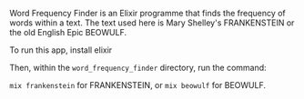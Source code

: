 Word Frequency Finder is an Elixir programme that finds the frequency of words within a text. The text used here is Mary Shelley's FRANKENSTEIN or the old English Epic BEOWULF.

To run this app, install elixir

Then, within the `word_frequency_finder` directory, run the command:

`mix frankenstein` for FRANKENSTEIN, or `mix beowulf` for BEOWULF.

